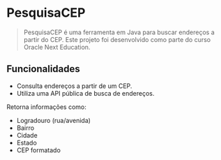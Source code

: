 # PesquisaCEP
> PesquisaCEP é uma ferramenta em Java para buscar endereços a partir do CEP.
Este projeto foi desenvolvido como parte do curso Oracle Next Education.

## Funcionalidades

- Consulta endereços a partir de um CEP.
- Utiliza uma API pública de busca de endereços.

Retorna informações como:
- Logradouro (rua/avenida)
- Bairro
- Cidade
- Estado
- CEP formatado
